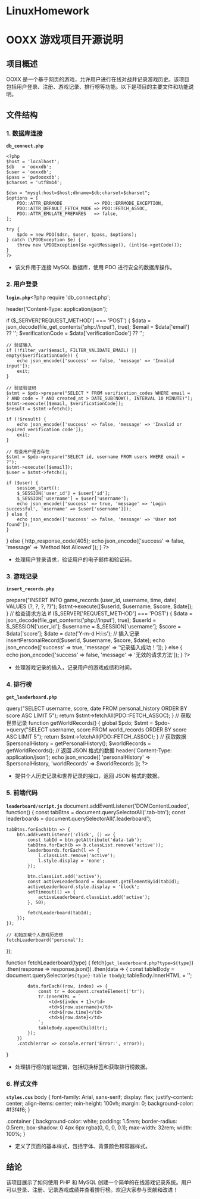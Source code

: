 # LinuxHomework
# OOXX 游戏项目开源说明
## 项目概述
OOXX 是一个基于网页的游戏，允许用户进行在线对战并记录游戏历史。该项目包括用户登录、注册、游戏记录、排行榜等功能。以下是项目的主要文件和功能说明。
## 文件结构
### 1. 数据库连接
**`db_connect.php`**
```
<?php
$host = 'localhost';
$db   = 'ooxxdb';
$user = 'ooxxdb';
$pass = 'pwdooxxdb';
$charset = 'utf8mb4';

$dsn = "mysql:host=$host;dbname=$db;charset=$charset";
$options = [
    PDO::ATTR_ERRMODE            => PDO::ERRMODE_EXCEPTION,
    PDO::ATTR_DEFAULT_FETCH_MODE => PDO::FETCH_ASSOC,
    PDO::ATTR_EMULATE_PREPARES   => false,
];

try {
    $pdo = new PDO($dsn, $user, $pass, $options);
} catch (\PDOException $e) {
    throw new \PDOException($e->getMessage(), (int)$e->getCode());
}
?>
```
- 该文件用于连接 MySQL 数据库，使用 PDO 进行安全的数据库操作。

### 2. 用户登录
**`login.php`**<?php
require 'db_connect.php';

header('Content-Type: application/json');

if ($_SERVER['REQUEST_METHOD'] === 'POST') {
    $data = json_decode(file_get_contents('php://input'), true);
    $email = $data['email'] ?? '';
    $verificationCode = $data['verificationCode'] ?? '';

    // 验证输入
    if (!filter_var($email, FILTER_VALIDATE_EMAIL) || empty($verificationCode)) {
        echo json_encode(['success' => false, 'message' => 'Invalid input']);
        exit;
    }

    // 验证验证码
    $stmt = $pdo->prepare("SELECT * FROM verification_codes WHERE email = ? AND code = ? AND created_at > DATE_SUB(NOW(), INTERVAL 10 MINUTE)");
    $stmt->execute([$email, $verificationCode]);
    $result = $stmt->fetch();

    if (!$result) {
        echo json_encode(['success' => false, 'message' => 'Invalid or expired verification code']);
        exit;
    }

    // 检查用户是否存在
    $stmt = $pdo->prepare("SELECT id, username FROM users WHERE email = ?");
    $stmt->execute([$email]);
    $user = $stmt->fetch();

    if ($user) {
        session_start();
        $_SESSION['user_id'] = $user['id'];
        $_SESSION['username'] = $user['username'];
        echo json_encode(['success' => true, 'message' => 'Login successful', 'username' => $user['username']]);
    } else {
        echo json_encode(['success' => false, 'message' => 'User not found']);
    }
} else {
    http_response_code(405);
    echo json_encode(['success' => false, 'message' => 'Method Not Allowed']);
}
?>
- 处理用户登录请求，验证用户的电子邮件和验证码。
### 3. 游戏记录
**`insert_records.php`**
<?php
require 'db_connect.php';
session_start();

// 插入个人历史记录
function insertPersonalRecord($userId, $username, $score, $date) {
    global $pdo;
    $stmt = $pdo->prepare("INSERT INTO game_records (user_id, username, time, date) VALUES (?, ?, ?, ?)");
    $stmt->execute([$userId, $username, $score, $date]);
}

// 检查请求方法
if ($_SERVER['REQUEST_METHOD'] === 'POST') {
    $data = json_decode(file_get_contents('php://input'), true);
    $userId = $_SESSION['user_id'];
    $username = $_SESSION['username'];
    $score = $data['score'];
    $date = date('Y-m-d H:i:s');

    // 插入记录
    insertPersonalRecord($userId, $username, $score, $date);
    echo json_encode(['success' => true, 'message' => '记录插入成功！']);
} else {
    echo json_encode(['success' => false, 'message' => '无效的请求方法']);
}
?>
- 处理游戏记录的插入，记录用户的游戏成绩和时间。
### 4. 排行榜
**`get_leaderboard.php`**
<?php
require 'db_connect.php';

// 获取个人历史记录
function getPersonalHistory() {
    global $pdo;
    $stmt = $pdo->query("SELECT username, score, date FROM personal_history ORDER BY score ASC LIMIT 5");
    return $stmt->fetchAll(PDO::FETCH_ASSOC);
}

// 获取世界记录
function getWorldRecords() {
    global $pdo;
    $stmt = $pdo->query("SELECT username, score FROM world_records ORDER BY score ASC LIMIT 5");
    return $stmt->fetchAll(PDO::FETCH_ASSOC);
}

// 获取数据
$personalHistory = getPersonalHistory();
$worldRecords = getWorldRecords();

// 返回 JSON 格式的数据
header('Content-Type: application/json');
echo json_encode([
    'personalHistory' => $personalHistory,
    'worldRecords' => $worldRecords
]);
?>
- 提供个人历史记录和世界记录的接口，返回 JSON 格式的数据。
### 5. 前端代码
**`leaderboard/script.js`**
document.addEventListener('DOMContentLoaded', function() {
    const tabBtns = document.querySelectorAll('.tab-btn');
    const leaderboards = document.querySelectorAll('.leaderboard');

    tabBtns.forEach(btn => {
        btn.addEventListener('click', () => {
            const tabId = btn.getAttribute('data-tab');
            tabBtns.forEach(b => b.classList.remove('active'));
            leaderboards.forEach(l => {
                l.classList.remove('active');
                l.style.display = 'none';
            });

            btn.classList.add('active');
            const activeLeaderboard = document.getElementById(tabId);
            activeLeaderboard.style.display = 'block';
            setTimeout(() => {
                activeLeaderboard.classList.add('active');
            }, 50);

            fetchLeaderboard(tabId);
        });
    });

    // 初始加载个人游戏历史榜
    fetchLeaderboard('personal');
});

function fetchLeaderboard(type) {
    fetch(`get_leaderboard.php?type=${type}`)
        .then(response => response.json())
        .then(data => {
            const tableBody = document.querySelector(`#${type}-table tbody`);
            tableBody.innerHTML = '';

            data.forEach((row, index) => {
                const tr = document.createElement('tr');
                tr.innerHTML = `
                    <td>${index + 1}</td>
                    <td>${row.username}</td>
                    <td>${row.time}</td>
                    <td>${row.date}</td>
                `;
                tableBody.appendChild(tr);
            });
        })
        .catch(error => console.error('Error:', error));
}
- 处理排行榜的前端逻辑，包括切换标签和获取排行榜数据。
### 6. 样式文件
**`styles.css`**
body {
    font-family: Arial, sans-serif;
    display: flex;
    justify-content: center;
    align-items: center;
    min-height: 100vh;
    margin: 0;
    background-color: #f3f4f6;
}

.container {
    background-color: white;
    padding: 1.5rem;
    border-radius: 0.5rem;
    box-shadow: 0 4px 6px rgba(0, 0, 0, 0.1);
    max-width: 32rem;
    width: 100%;
}
- 定义了页面的基本样式，包括字体、背景颜色和容器样式。
## 结论
该项目展示了如何使用 PHP 和 MySQL 创建一个简单的在线游戏记录系统。用户可以登录、注册、记录游戏成绩并查看排行榜。欢迎大家参与贡献和改进！
